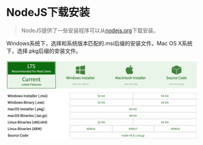 # NodeJS下载安装
> NodeJS提供了一些安装程序可以从[nodejs.org](https://nodejs.org/en/)下载安装。

Windows系统下，选择和系统版本匹配的.msi后缀的安装文件。Mac OS X系统下，选择.pkg后缀的安装文件。

![文件类型](images/Nodejs.png)
